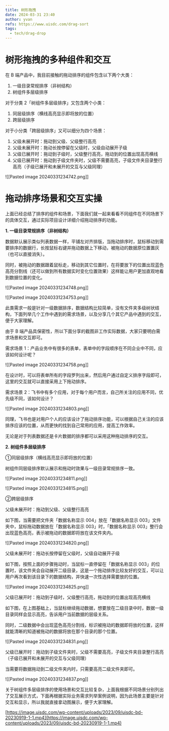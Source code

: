 ```yaml
---
title: 树形拖拽
date: 2024-03-31 23:40
author: yvan
refs: https://www.uisdc.com/drag-sort
tags:
  - tech/drag-drop
---
```


# 树形拖拽的多种组件和交互

在 B 端产品中，我目前接触的拖动排序的组件包含以下两个大类：

1. 一级目录常规排序（非树结构）
2. 树组件多层级排序

对于分类 2「树组件多层级排序」又包含两个小类：

1. 同层级排序（横线高亮显示即将放的位置）
2. 跨层级排序

对于小分类「跨层级排序」又可以细分为四个场景：

1. 父级未展开时：拖动到父级、父级整行高亮
2. 父级未展开时：拖动长按停留在父级时，父级自动展开子级
3. 父级已展开时：拖动到子级时，父级整行高亮，拖动到的位置出现高亮横线
4. 父级已展开时：拖动到子级文件夹时，父级不需要高亮，子级文件夹目录整行高亮（子级已展开和未展开的交互与父级同理）

![[Pasted image 20240331234742.png]]

# 拖动排序场景和交互实操

上面已经总结了排序的组件和场景，下面我们就一起来看看不同组件在不同场景下的具体交互，通过实际项目设计详细介绍拖动排序的功能。

**1. 一级目录常规排序（非树结构）**

数据默认展示类似列表数据一样，平铺左对齐排版，当拖动排序时，鼠标移动到需要排序的数据行，长按鼠标右键并拖动数据上下移动，被拖动的数据原位置置灰（也可以直接消失）。

同时，被拖动的数据跟着鼠标走，移动到其它位置时，在将要放下的位置出现蓝色高亮分割线（还可以做到所有数据实时变化位置效果）这样能让用户更加直观地看到数据位置的变化。

![[Pasted image 20240331234748.png]]

![[Pasted image 20240331234753.png]]

此类需求一般是针对一级数据排序，数据结构比较简单，没有文件夹多级树状结构，下面列举几个工作中遇到的需求场景，以及分享几个其它产品中遇到的交互，便于大家理解。

由于 B 端产品具保密性，所以下面分享的截图非工作实际数据，大家只要明白需求场景和交互即可。

需求场景 1：产品业务中有很多的表单，表单中的字段顺序在不同企业中不同，应该如何设计呢？

![[Pasted image 20240331234758.png]]

在设计时，可以将表单所有的字段罗列出来，然后用户通过自定义排序字段即可，这里的交互就可以直接采用上下拖动排序。

需求场景 2：飞书中有多个应用，对于每个用户而言，自己所关注的应用不同，优先级不同，该如何设计？

![[Pasted image 20240331234803.png]]

同理，飞书也是对用户个人的应该设计了拖动排序功能，可以根据自己关注的应该排序应该的位置，从而更快的找到自己常用的应用，提高工作效率。

无论是对于列表数据还是卡片数据的排序都可以采用这种拖动排序的交互。

**2. 树组件多层级排序**

①同层级排序（横线高亮显示即将放的位置）

树组件同层级排序默认展示和拖动时效果与一级目录常规排序一致。

![[Pasted image 20240331234811.png]]

![[Pasted image 20240331234815.png]]

②跨层级排序

父级未展开时：拖动到父级、父级整行高亮

如下图，当需要把文件夹「数据名称显示 004」放在「数据名称显示 003」文件夹中，鼠标拖动数据放在「数据名称显示 003」时，「数据名称显示 003」整行会出现蓝色高亮，表示被拖动的数据即将放在该文件夹内。

![[Pasted image 20240331234820.png]]

父级未展开时：拖动长按停留在父级时，父级自动展开子级

如下图，按照上面的步骤拖动时，当鼠标一直停留在「数据名称显示 003」的位置时，该文件夹会自动展开二级目录，这是一个拖动排序比较友好的交互，可以让用户再次看到该目录下的数据结构，并快速一次性选择需要放的位置。

![[Pasted image 20240331234825.png]]

父级已展开时：拖动到子级时，父级整行高亮，拖动到的位置出现高亮横线

如下图，在上图基础上，当鼠标继续拖动数据，想要放在二级目录中时，数据一级目录同样会显示高亮，告诉用户当前数据的层级关系。

同时，二级数据中会出现蓝色高亮分割线，标识被拖动的数据即将放的位置，这样就能清晰的知道被拖动的数据将放在那个目录的那个位置。

![[Pasted image 20240331234831.png]]

父级已展开时：拖动到子级文件夹时，父级不需要高亮，子级文件夹目录整行高亮（子级已展开和未展开的交互与父级同理）

当需要将数据拖动到二级文件夹内时，只需要高亮二级文件夹即可。

![[Pasted image 20240331234837.png]]

关于树组件多层级排序的使用场景和交互比较复杂，上面我根据不同场景分别列出了交互展示方式，下面再根据实际业务需求列举案例说明，因为此场景主要是针对交互和显示，所以我就直接拿动图展示，便于大家理解。

[https://image.uisdc.com/wp-content/uploads/2023/09/uisdc-bd-20230919-1-1.mp4](https://image.uisdc.com/wp-content/uploads/2023/09/uisdc-bd-20230919-1-1.mp4)